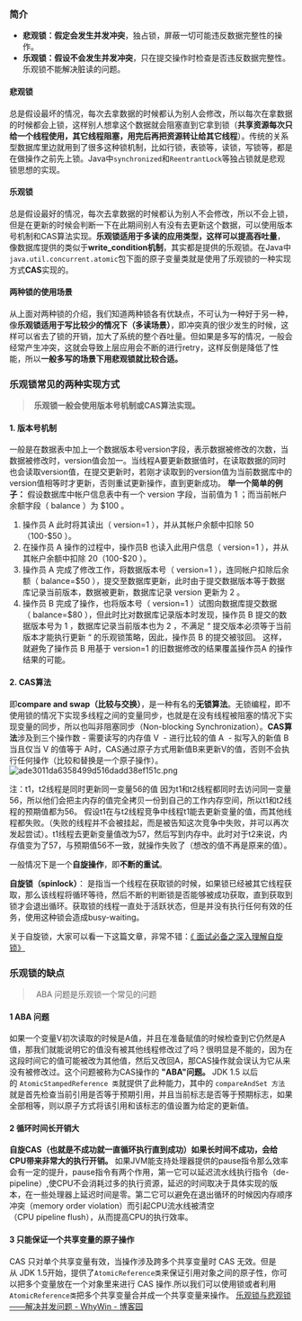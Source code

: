  ### 简介
 - **悲观锁：假定会发生并发冲突**，独占锁，屏蔽一切可能违反数据完整性的操作。
  - **乐观锁：假设不会发生并发冲突**，只在提交操作时检查是否违反数据完整性。乐观锁不能解决脏读的问题。
#### 悲观锁
总是假设最坏的情况，每次去拿数据的时候都认为别人会修改，所以每次在拿数据的时候都会上锁，这样别人想拿这个数据就会阻塞直到它拿到锁（**共享资源每次只给一个线程使用，其它线程阻塞，用完后再把资源转让给其它线程**）。传统的关系型数据库里边就用到了很多这种锁机制，比如行锁，表锁等，读锁，写锁等，都是在做操作之前先上锁。Java中`synchronized`和`ReentrantLock`等独占锁就是悲观锁思想的实现。
#### 乐观锁
总是假设最好的情况，每次去拿数据的时候都认为别人不会修改，所以不会上锁，但是在更新的时候会判断一下在此期间别人有没有去更新这个数据，可以使用版本号机制和CAS算法实现。**乐观锁适用于多读的应用类型，这样可以提高吞吐量**，像数据库提供的类似于**write_condition机制**，其实都是提供的乐观锁。在Java中`java.util.concurrent.atomic`包下面的原子变量类就是使用了乐观锁的一种实现方式**CAS**实现的。
#### 两种锁的使用场景
从上面对两种锁的介绍，我们知道两种锁各有优缺点，不可认为一种好于另一种，像**乐观锁适用于写比较少的情况下（多读场景）**，即冲突真的很少发生的时候，这样可以省去了锁的开销，加大了系统的整个吞吐量。但如果是多写的情况，一般会经常产生冲突，这就会导致上层应用会不断的进行retry，这样反倒是降低了性能，所以**一般多写的场景下用悲观锁就比较合适。**
### 乐观锁常见的两种实现方式
> **乐观锁一般会使用版本号机制或CAS算法实现。**

#### 1. 版本号机制
一般是在数据表中加上一个数据版本号version字段，表示数据被修改的次数，当数据被修改时，version值会加一。当线程A要更新数据值时，在读取数据的同时也会读取version值，在提交更新时，若刚才读取到的version值为当前数据库中的version值相等时才更新，否则重试更新操作，直到更新成功。
**举一个简单的例子：**
假设数据库中帐户信息表中有一个 version 字段，当前值为 1 ；而当前帐户余额字段（ balance ）为 $100 。
1. 操作员 A 此时将其读出（ version=1 ），并从其帐户余额中扣除 $50（ $100-$50 ）。
2. 在操作员 A 操作的过程中，操作员B 也读入此用户信息（ version=1 ），并从其帐户余额中扣除 $20 （ $100-$20 ）。
3. 操作员 A 完成了修改工作，将数据版本号（ version=1 ），连同帐户扣除后余额（ balance=$50 ），提交至数据库更新，此时由于提交数据版本等于数据库记录当前版本，数据被更新，数据库记录 version 更新为 2 。
4. 操作员 B 完成了操作，也将版本号（ version=1 ）试图向数据库提交数据（ balance=$80 ），但此时比对数据库记录版本时发现，操作员 B 提交的数据版本号为 1 ，数据库记录当前版本也为 2 ，不满足 “ 提交版本必须等于当前版本才能执行更新 “ 的乐观锁策略，因此，操作员 B 的提交被驳回。
这样，就避免了操作员 B 用基于 version=1 的旧数据修改的结果覆盖操作员A 的操作结果的可能。
#### 2. CAS算法
即**compare and swap（比较与交换）**，是一种有名的**无锁算法**。无锁编程，即不使用锁的情况下实现多线程之间的变量同步，也就是在没有线程被阻塞的情况下实现变量的同步，所以也叫非阻塞同步（Non-blocking Synchronization）。**CAS算法**涉及到三个操作数
- 需要读写的内存值 V 
- 进行比较的值 A 
- 拟写入的新值 B
当且仅当 V 的值等于 A时，CAS通过原子方式用新值B来更新V的值，否则不会执行任何操作（比较和替换是一个原子操作）。
![ade3011da6358499d516dadd38ef151c.png](en-resource://database/884:1)

注：t1，t2线程是同时更新同一变量56的值
因为t1和t2线程都同时去访问同一变量56，所以他们会把主内存的值完全拷贝一份到自己的工作内存空间，所以t1和t2线程的预期值都为56。
假设t1在与t2线程竞争中线程t1能去更新变量的值，而其他线程都失败。（失败的线程并不会被挂起，而是被告知这次竞争中失败，并可以再次发起尝试）。t1线程去更新变量值改为57，然后写到内存中。此时对于t2来说，内存值变为了57，与预期值56不一致，就操作失败了（想改的值不再是原来的值）。

一般情况下是一个**自旋操作**，即**不断的重试**。


**自旋锁（spinlock）**：
是指当一个线程在获取锁的时候，如果锁已经被其它线程获取，那么该线程将循环等待，然后不断的判断锁是否能够被成功获取，直到获取到锁才会退出循环。获取锁的线程一直处于活跃状态，但是并没有执行任何有效的任务，使用这种锁会造成busy-waiting。

关于自旋锁，大家可以看一下这篇文章，非常不错：[《
面试必备之深入理解自旋锁》](https://blog.csdn.net/qq_34337272/article/details/81252853)
### 乐观锁的缺点
>  ABA 问题是乐观锁一个常见的问题

#### 1 ABA 问题
如果一个变量V初次读取的时候是A值，并且在准备赋值的时候检查到它仍然是A值，那我们就能说明它的值没有被其他线程修改过了吗？很明显是不能的，因为在这段时间它的值可能被改为其他值，然后又改回A，那CAS操作就会误认为它从来没有被修改过。这个问题被称为CAS操作的 **"ABA"问题。**
JDK 1.5 以后的 `AtomicStampedReference 类`就提供了此种能力，其中的 `compareAndSet 方法`就是首先检查当前引用是否等于预期引用，并且当前标志是否等于预期标志，如果全部相等，则以原子方式将该引用和该标志的值设置为给定的更新值。
#### 2 循环时间长开销大
**自旋CAS（也就是不成功就一直循环执行直到成功）如果长时间不成功，会给CPU带来非常大的执行开销。** 如果JVM能支持处理器提供的pause指令那么效率会有一定的提升，pause指令有两个作用，第一它可以延迟流水线执行指令（de-pipeline）,使CPU不会消耗过多的执行资源，延迟的时间取决于具体实现的版本，在一些处理器上延迟时间是零。第二它可以避免在退出循环的时候因内存顺序冲突（memory order violation）而引起CPU流水线被清空（CPU pipeline flush），从而提高CPU的执行效率。
#### 3 只能保证一个共享变量的原子操作
CAS 只对单个共享变量有效，当操作涉及跨多个共享变量时 CAS 无效。但是从 JDK 1.5开始，提供了`AtomicReference类`来保证引用对象之间的原子性，你可以把多个变量放在一个对象里来进行 CAS 操作.所以我们可以使用锁或者利用`AtomicReference类`把多个共享变量合并成一个共享变量来操作。
 [乐观锁与悲观锁——解决并发问题 - WhyWin - 博客园](https://www.cnblogs.com/0201zcr/p/4782283.html)